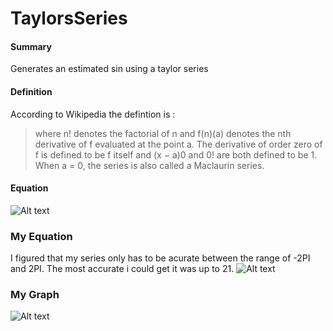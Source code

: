 TaylorsSeries
====

#### Summary

Generates an estimated sin using a taylor series

#### Definition

According to Wikipedia the defintion is :
>where n! denotes the factorial of n and f(n)(a) denotes the nth derivative of f evaluated at the point a. The derivative of order zero of f is defined to be f itself and (x − a)0 and 0! are both defined to be 1. When a = 0, the series is also called a Maclaurin series.

#### Equation
![Alt text](https://wikimedia.org/api/rest_v1/media/math/render/svg/3e8311bbbeac9364f73b437929aa85c71715a7a8 "Simple Series")

### My Equation

I figured that my series only has to be acurate between the range of -2PI and 2PI. The most accurate i could get it was up to 21. 
![Alt text](https://imgur.com/a/BXuiG "My Equation")

### My Graph

![Alt text](https://imgur.com/a/ymz42 "My Graph")




